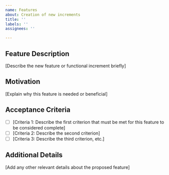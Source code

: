 ```yaml
---
name: Features
about: Creation of new increments
title: ''
labels: ''
assignees: ''

---
```


## Feature Description
[Describe the new feature or functional increment briefly]
## Motivation
[Explain why this feature is needed or beneficial]
## Acceptance Criteria
- [ ] [Criteria 1: Describe the first criterion that must be met for this feature to be considered complete]
- [ ] [Criteria 2: Describe the second criterion]
- [ ] [Criteria 3: Describe the third criterion, etc.]
## Additional Details
[Add any other relevant details about the proposed feature]
